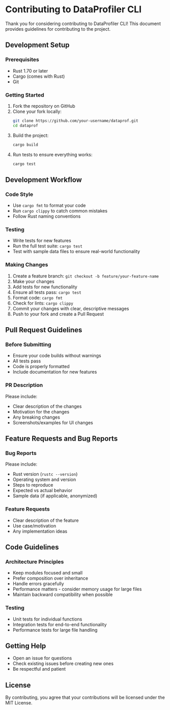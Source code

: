 # Contributing to DataProfiler CLI

Thank you for considering contributing to DataProfiler CLI! This document provides guidelines for contributing to the project.

## Development Setup

### Prerequisites
- Rust 1.70 or later
- Cargo (comes with Rust)
- Git

### Getting Started
1. Fork the repository on GitHub
2. Clone your fork locally:
   ```bash
   git clone https://github.com/your-username/dataprof.git
   cd dataprof
   ```
3. Build the project:
   ```bash
   cargo build
   ```
4. Run tests to ensure everything works:
   ```bash
   cargo test
   ```

## Development Workflow

### Code Style
- Use `cargo fmt` to format your code
- Run `cargo clippy` to catch common mistakes
- Follow Rust naming conventions

### Testing
- Write tests for new features
- Run the full test suite: `cargo test`
- Test with sample data files to ensure real-world functionality

### Making Changes
1. Create a feature branch: `git checkout -b feature/your-feature-name`
2. Make your changes
3. Add tests for new functionality
4. Ensure all tests pass: `cargo test`
5. Format code: `cargo fmt`
6. Check for lints: `cargo clippy`
7. Commit your changes with clear, descriptive messages
8. Push to your fork and create a Pull Request

## Pull Request Guidelines

### Before Submitting
- Ensure your code builds without warnings
- All tests pass
- Code is properly formatted
- Include documentation for new features

### PR Description
Please include:
- Clear description of the changes
- Motivation for the changes
- Any breaking changes
- Screenshots/examples for UI changes

## Feature Requests and Bug Reports

### Bug Reports
Please include:
- Rust version (`rustc --version`)
- Operating system and version
- Steps to reproduce
- Expected vs actual behavior
- Sample data (if applicable, anonymized)

### Feature Requests
- Clear description of the feature
- Use case/motivation
- Any implementation ideas

## Code Guidelines

### Architecture Principles
- Keep modules focused and small
- Prefer composition over inheritance
- Handle errors gracefully
- Performance matters - consider memory usage for large files
- Maintain backward compatibility when possible

### Testing
- Unit tests for individual functions
- Integration tests for end-to-end functionality
- Performance tests for large file handling

## Getting Help

- Open an issue for questions
- Check existing issues before creating new ones
- Be respectful and patient

## License

By contributing, you agree that your contributions will be licensed under the MIT License.